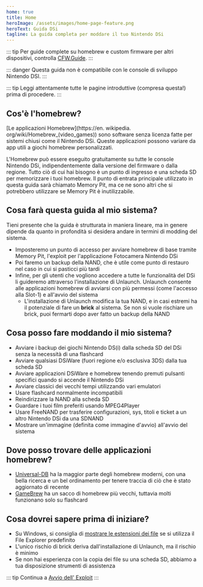 ```yaml
---
home: true
title: Home
heroImage: /assets/images/home-page-feature.png
heroText: Guida DSi
tagline: La guida completa per moddare il tuo Nintendo DSi
---
```


::: tip
Per guide complete su homebrew e custom firmware per altri dispositivi, controlla [CFW.Guide](https://cfw.guide/).
:::

::: danger
Questa guida non è compatibile con le console di sviluppo Nintendo DSI.
:::

::: tip
Leggi attentamente tutte le pagine introduttive (compresa questa!) prima di procedere.
:::

## Cos'è l'homebrew?

[Le applicazioni Homebrew](https://en. wikipedia. org/wiki/Homebrew_(video_games)) sono software senza licenza fatte per sistemi chiusi come il Nintendo DSi. Queste applicazioni possono variare da app utili a giochi homebrew personalizzati.

L'Homebrew può essere eseguito gratuitamente su tutte le console Nintendo DSi, indipendentemente dalla versione del firmware o dalla regione. Tutto ciò di cui hai bisogno è un punto di ingresso e una scheda SD per memorizzare i tuoi homebrew. Il punto di entrata principale utilizzato in questa guida sarà chiamato Memory Pit, ma ce ne sono altri che si potrebbero utilizzare se Memory Pit è inutilizzabile.

## Cosa farà questa guida al mio sistema?

Tieni presente che la guida è strutturata in maniera lineare, ma in genere dipende da quanto in profondità si desidera andare in termini di modding del sistema.

- Imposteremo un punto di accesso per avviare homebrew di base tramite Memory Pit, l'exploit per l'applicazione Fotocamera Nintendo DSi
- Poi faremo un backup della NAND, che è utile come punto di restauro nel caso in cui si pasticci più tardi
- Infine, per gli utenti che vogliono accedere a tutte le funzionalità del DSi li guideremo attraverso l'installazione di Unlaunch. Unlaunch consente alle applicazioni homebrew di avviarsi con più permessi (come l'accesso alla Slot-1) e all'avvio del sistema
   - L'installazione di Unlaunch modifica la tua NAND, e in casi estremi ha il potenziale di fare un **brick** al sistema. Se non si vuole rischiare un brick, puoi fermarti dopo aver fatto un backup della NAND

## Cosa posso fare moddando il mio sistema?

- Avviare i backup dei giochi Nintendo DS(i) dalla scheda SD del DSi senza la necessità di una flashcard
- Avviare qualsiasi DSiWare (fuori regione e/o esclusiva 3DS) dalla tua scheda SD
- Avviare applicazioni DSiWare e homebrew tenendo premuti pulsanti specifici quando si accende il Nintendo DSi
- Avviare classici dei vecchi tempi utilizzando vari emulatori
- Usare flashcard normalmente incompatibili
- Reindirizzare la NAND alla scheda SD
- Guardare i tuoi film preferiti usando MPEG4Player
- Usare FreeNAND per trasferire configurazioni, sys, titoli e ticket a un altro Nintendo DSi da una SDNAND
- Mostrare un'immagine (definita come immagine d'avvio) all'avvio del sistema

## Dove posso trovare delle applicazioni homebrew?

- [Universal-DB](https://db.universal-team.net/ds) ha la maggior parte degli homebrew moderni, con una bella ricerca e un bel ordinamento per tenere traccia di ciò che è stato aggiornato di recente
- [GameBrew](https://www.gamebrew.org/wiki/List_of_all_DS_homebrew) ha un sacco di homebrew più vecchi, tuttavia molti funzionano solo su flashcard

## Cosa dovrei sapere prima di iniziare?

- Su Windows, si consiglia di [mostrare le estensioni dei file](file-extensions-%28windows%29) se si utilizza il File Explorer predefinito
- L'unico rischio di brick deriva dall'installazione di Unlaunch, ma il rischio è minimo
- Se non hai esperienza con la copia dei file su una scheda SD, abbiamo a tua disposizione strumenti di assistenza

::: tip
Continua a [Avvio dell' Exploit](launching-the-exploit)
:::
